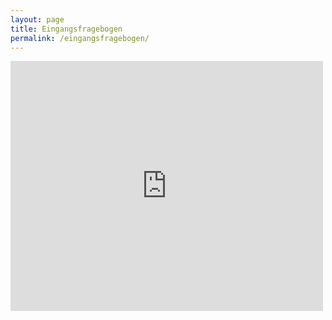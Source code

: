 ```yaml
---
layout: page
title: Eingangsfragebogen
permalink: /eingangsfragebogen/
---
```


<iframe src="https://docs.google.com/forms/d/e/1FAIpQLScRf52tpyv4pMtwXatoME7rtyhcnhz3CefA9qOdQ9EGteWm3g/viewform?embedded=true" width="500" height="400" frameborder="0" marginheight="0" marginwidth="0">Wird geladen...</iframe>
